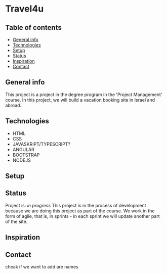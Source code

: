 # Travel4u
## Table of contents
* [General info](#general-info)
* [Technologies](#technologies)
* [Setup](#setup)
* [Status](#status)
* [Inspiration](#inspiration)
* [Contact](#contact)
## General info
This project is a project in the degree program in the 'Project Management' course. In this project, we will build a vacation booking site in Israel and abroad.
## Technologies
* HTML
* CSS
* JAVASKRIPT/TYPESCRIPT?
* ANGULAR
* BOOTSTRAP
* NODEJS
## Setup

## Status
Project is: _in progress_
This project is in the process of development because we are doing this project as part of the course. We work in the form of agile, that is, in sprints - in each sprint we will update another part of the site.
## Inspiration

## Contact
cheak if we want to add are names
